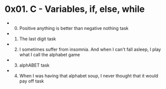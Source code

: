 # 0x01. C - Variables, if, else, while
- 0. Positive anything is better than negative nothing task
- 1. The last digit task
- 2. I sometimes suffer from insomnia. And when I can't fall asleep, I play what I call the alphabet game
- 3. alphABET task
- 4. When I was having that alphabet soup, I never thought that it would pay off task

